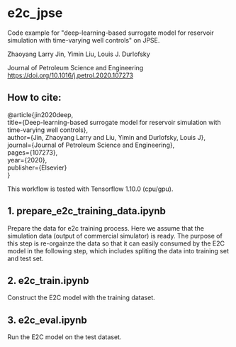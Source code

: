 # e2c_jpse
Code example for "deep-learning-based surrogate model for reservoir simulation with time-varying well controls" on JPSE.

Zhaoyang Larry Jin, Yimin Liu, Louis J. Durlofsky

Journal of Petroleum Science and Engineering
https://doi.org/10.1016/j.petrol.2020.107273

## How to cite:  
@article{jin2020deep,  
  title={Deep-learning-based surrogate model for reservoir simulation with time-varying well controls},  
  author={Jin, Zhaoyang Larry and Liu, Yimin and Durlofsky, Louis J},  
  journal={Journal of Petroleum Science and Engineering},  
  pages={107273},  
  year={2020},  
  publisher={Elsevier}  
}



This workflow is tested with Tensorflow 1.10.0 (cpu/gpu).


## 1. prepare_e2c_training_data.ipynb  
Prepare the data for e2c training process. Here we assume that the simulation data (output of commercial simulator) is ready. The purpose of this step is re-orgainze the data so that it can easily consumed by the E2C model in the following step, which includes spliting the data into training set and test set.

## 2. e2c_train.ipynb  
Construct the E2C model with the training dataset.

## 3. e2c_eval.ipynb  
Run the E2C model on the test dataset.

